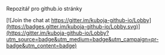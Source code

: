 Repozitář pro github.io stránky


[![Join the chat at https://gitter.im/kuboja-github-io/Lobby](https://badges.gitter.im/kuboja-github-io/Lobby.svg)](https://gitter.im/kuboja-github-io/Lobby?utm_source=badge&utm_medium=badge&utm_campaign=pr-badge&utm_content=badge)